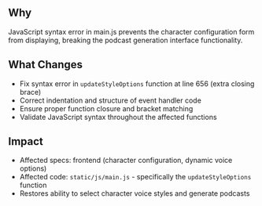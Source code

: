 ## Why
JavaScript syntax error in main.js prevents the character configuration form from displaying, breaking the podcast generation interface functionality.

## What Changes
- Fix syntax error in `updateStyleOptions` function at line 656 (extra closing brace)
- Correct indentation and structure of event handler code
- Ensure proper function closure and bracket matching
- Validate JavaScript syntax throughout the affected functions

## Impact
- Affected specs: frontend (character configuration, dynamic voice options)
- Affected code: `static/js/main.js` - specifically the `updateStyleOptions` function
- Restores ability to select character voice styles and generate podcasts